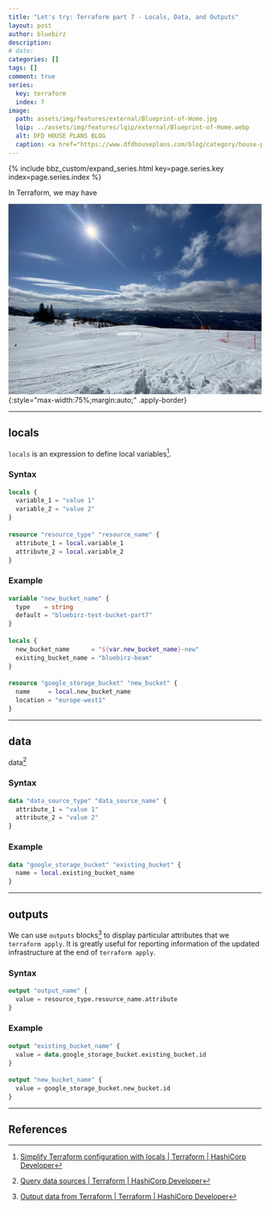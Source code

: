 ```yaml
---
title: "Let's try: Terraform part 7 - Locals, Data, and Outputs"
layout: post
author: bluebirz
description:
# date:
categories: []
tags: []
comment: true
series:
  key: terraform
  index: 7
image:
  path: assets/img/features/external/Blueprint-of-Home.jpg
  lqip: ../assets/img/features/lqip/external/Blueprint-of-Home.webp
  alt: DFD HOUSE PLANS BLOG
  caption: <a href="https://www.dfdhouseplans.com/blog/category/house-plans/">DFD HOUSE PLANS BLOG</a>
---
```


{% include bbz_custom/expand_series.html key=page.series.key index=page.series.index %}

In Terraform, we may have

![image](../assets/img/features/bluebirz/IMG_6642-are.jpg){:style="max-width:75%;margin:auto;" .apply-border}

---

## locals

`locals` is an expression to define local variables[^locals].

### Syntax

```terraform
locals {
  variable_1 = "value 1"
  variable_2 = "value 2"
}

resource "resource_type" "resource_name" {
  attribute_1 = local.variable_1
  attribute_2 = local.variable_2
}
```

### Example

```terraform
variable "new_bucket_name" {
  type    = string
  default = "bluebirz-test-bucket-part7"
}

locals {
  new_bucket_name      = "${var.new_bucket_name}-new"
  existing_bucket_name = "bluebirz-beam"
}

resource "google_storage_bucket" "new_bucket" {
  name     = local.new_bucket_name
  location = "europe-west1"
}
```

---

## data

data[^data]

### Syntax

```terraform
data "data_source_type" "data_source_name" {
  attribute_1 = "value 1"
  attribute_2 = "value 2"
}
```

### Example

```terraform
data "google_storage_bucket" "existing_bucket" {
  name = local.existing_bucket_name
}
```

---

## outputs

We can use `outputs` blocks[^outputs] to display particular attributes that we `terraform apply`. It is greatly useful for reporting information of the updated infrastructure at the end of `terraform apply`.

### Syntax

```terraform
output "output_name" {
  value = resource_type.resource_name.attribute
}
```

### Example

```terraform
output "existing_bucket_name" {
  value = data.google_storage_bucket.existing_bucket.id
}

output "new_bucket_name" {
  value = google_storage_bucket.new_bucket.id
}
```

---

## References

[^data]: [Query data sources \| Terraform \| HashiCorp Developer](https://developer.hashicorp.com/terraform/tutorials/configuration-language/data-sources)
[^outputs]: [Output data from Terraform \| Terraform \| HashiCorp Developer](https://developer.hashicorp.com/terraform/tutorials/configuration-language/outputs)
[^locals]: [Simplify Terraform configuration with locals \| Terraform \| HashiCorp Developer](https://developer.hashicorp.com/terraform/tutorials/configuration-language/locals)
